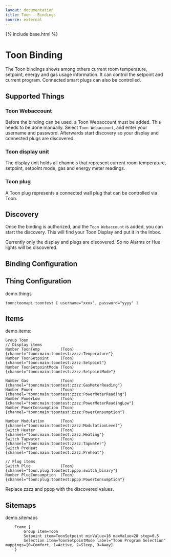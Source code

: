 ```yaml
---
layout: documentation
title: Toon - Bindings
source: external
---
```


<!-- Attention authors: Do not edit directly. Please add your changes to the appropriate source repository -->

{% include base.html %}

# Toon Binding

The Toon bindings shows among others current room temperature, setpoint, energy and gas usage information.
It can control the setpoint and current program. Connected smart plugs can also be controlled.

## Supported Things

### Toon Webaccount

Before the binding can be used, a Toon Webaccount must be added. This needs to be done manually. Select `Toon Webaccount`, and enter your username and password.
Afterwards start discovery so your display and connected plugs are discovered. 

### Toon display unit

The display unit holds all channels that represent current room temperature, setpoint, setpoint mode, gas and energy meter readings.

### Toon plug

A Toon plug represents a connected wall plug that can be controlled via Toon.

## Discovery

Once the binding is authorized, and the `Toon Webaccount` is added, you can start the discovery. This will find your Toon Display and put it in the Inbox.

Currently only the display and plugs are discovered. So no Alarms or Hue lights will be discovered. 

## Binding Configuration



## Thing Configuration

demo.things

```
toon:toonapi:toontest [ username="xxxx", password="yyyy" ]
```

## Items

demo.items:

```
Group Toon
// Display items
Number ToonTemp         (Toon) {channel="toon:main:toontest:zzzz:Temperature"}
Number ToonSetpoint     (Toon) {channel="toon:main:toontest:zzzz:Setpoint"}
Number ToonSetpointMode (Toon) {channel="toon:main:toontest:zzzz:SetpointMode"}

Number Gas              (Toon) {channel="toon:main:toontest:zzzz:GasMeterReading"}
Number Power            (Toon) {channel="toon:main:toontest:zzzz:PowerMeterReading"}
Number PowerLow         (Toon) {channel="toon:main:toontest:zzzz:PowerMeterReadingLow"}
Number PowerConsumption (Toon) {channel="toon:main:toontest:zzzz:PowerConsumption"}

Number Modulation       (Toon) {channel="toon:main:toontest:zzzz:ModulationLevel"}
Switch Heater           (Toon) {channel="toon:main:toontest:zzzz:Heating"}
Switch Tapwater         (Toon) {channel="toon:main:toontest:zzzz:Tapwater"}
Switch PreHeat          (Toon) {channel="toon:main:toontest:zzzz:Preheat"}

// Plug items 
Switch Plug             (Toon) {channel="toon:plug:toontest:pppp:switch_binary"}
Number PlugConsumption  (Toon) {channel="toon:plug:toontest:pppp:PowerConsumption"}
```

Replace zzzz and pppp with the discovered values.


## Sitemaps

demo.sitemaps

```
    Frame {
        Group item=Toon
        Setpoint item=ToonSetpoint minValue=16 maxValue=28 step=0.5
        Selection item=ToonSetpointMode label="Toon Program Selection" mappings=[0=Comfort, 1=Active, 2=Sleep, 3=Away]
    }

```



